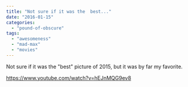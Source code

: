 ```yaml
---
title: "Not sure if it was the  best..."
date: "2016-01-15"
categories: 
  - "pound-of-obscure"
tags: 
  - "awesomeness"
  - "mad-max"
  - "movies"
---
```


Not sure if it was the "best" picture of 2015, but it was by far my favorite.

https://www.youtube.com/watch?v=hEJnMQG9ev8
